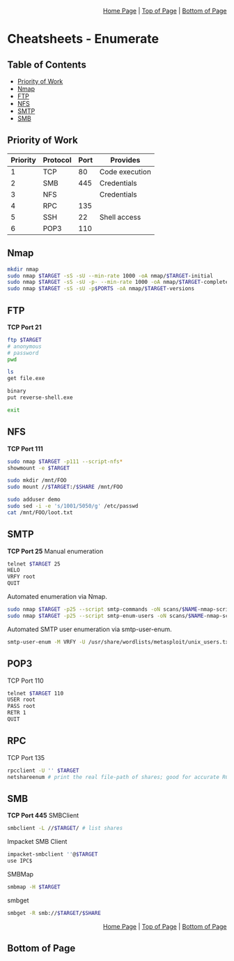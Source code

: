 <p align="right">
  <a href="/README.md">Home Page</a> |
  <a href="/CheatSheets/enumerate.md#">Top of Page</a> |
  <a href="/CheatSheets/enumerate.md#bottom-of-page">Bottom of Page</a>
</p>

# Cheatsheets - Enumerate
## Table of Contents
* [Priority of Work](#priority-of-work)
* [Nmap](#nmap)
* [FTP](#ftp)
* [NFS](#nfs)
* [SMTP](#smtp)
* [SMB](#smb)

## Priority of Work
|Priority|Protocol|Port|Provides|
|--------|--------|----|--------|
|1       |TCP     |80  |Code execution|
|2       |SMB     |445 |Credentials|
|3       |NFS     |    |Credentials|
|4       |RPC     |135 ||
|5       |SSH     |22  |Shell access|
|6       |POP3    |110 ||

## Nmap
```bash
mkdir nmap
sudo nmap $TARGET -sS -sU --min-rate 1000 -oA nmap/$TARGET-initial
sudo nmap $TARGET -sS -sU -p- --min-rate 1000 -oA nmap/$TARGET-complete
sudo nmap $TARGET -sS -sU -p$PORTS -oA nmap/$TARGET-versions
```

## FTP
**TCP Port 21**
```bash
ftp $TARGET
# anonymous
# password
pwd

ls
get file.exe

binary
put reverse-shell.exe

exit
```

## NFS
**TCP Port 111**
```bash
sudo nmap $TARGET -p111 --script-nfs* 
showmount -e $TARGET 

sudo mkdir /mnt/FOO
sudo mount //$TARGET:/$SHARE /mnt/FOO

sudo adduser demo
sudo sed -i -e 's/1001/5050/g' /etc/passwd
cat /mnt/FOO/loot.txt
```

## SMTP
**TCP Port 25**
Manual enumeration
```bash
telnet $TARGET 25
HELO
VRFY root
QUIT
```

Automated enumeration via Nmap.
```bash
sudo nmap $TARGET -p25 --script smtp-commands -oN scans/$NAME-nmap-script-smtp-commands
sudo nmap $TARGET -p25 --script smtp-enum-users -oN scans/$NAME-nmap-script-smtp-enum-users
```

Automated SMTP user enumeration via smtp-user-enum.
```bash
smtp-user-enum -M VRFY -U /usr/share/wordlists/metasploit/unix_users.txt -t $TARGET
```

## POP3 
TCP Port 110
```bash
telnet $TARGET 110
USER root
PASS root
RETR 1
QUIT
```

## RPC
TCP Port 135
```bash
rpcclient -U '' $TARGET
netshareenum # print the real file-path of shares; good for accurate RCE
```

## SMB
**TCP Port 445**
SMBClient
```bash
smbclient -L //$TARGET/ # list shares
```

Impacket SMB Client
```bash
impacket-smbclient ''@$TARGET
use IPC$
```

SMBMap
```bash
smbmap -H $TARGET
```

smbget
```bash
smbget -R smb://$TARGET/$SHARE
```

<p align="right">
  <a href="/README.md">Home Page</a> |
  <a href="/CheatSheets/enumerate.md#">Top of Page</a> |
  <a href="/CheatSheets/enumerate.md#bottom-of-page">Bottom of Page</a>
</p>

## Bottom of Page
